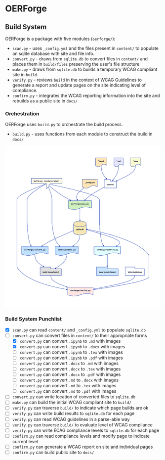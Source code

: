 # OERForge

## Build System

OERForge is a package with five modules (`oerforge/`):
- `scan.py` - uses `_config.yml` and the files present in `content/` to populate an sqlite database with site and file info.
- `convert.py` - draws from `sqlite.db` to convert files in `content/` and places them in `build/files` preserving the user's file structure
- `make.py` - draws from `sqlite.db` to builds a temporary WCAG compliant site in `build`.
- `verify.py` - reviews `build` in the context of WCAG Guidelines to generate a report and update pages on the site indicating level of compliance.
- `confirm.py` - integrates the WCAG reporting information into the site and rebuilds as a public site in `docs/`

### Orchestration

OERForge uses `build.py` to orchestrate the build process.
- `build.py` - uses functions from each module to construct the build in `docs/`

<img src="documentation/img/overview.png" alt="Overview of the OERForge Build Process" width="600">

### Build System Punchlist

- [X] `scan.py` can read `content/` and `_config.yml` to populate `sqlite.db`
- [ ] `convert.py` can convert files in `content/` to their appropriate forms
    - [X] `convert.py` can convert `.ipynb` to `.md` with images
    - [X] `convert.py` can convert `.ipynb` to `.docx` with images
    - [ ] `convert.py` can convert `.ipynb` to `.tex` with images
    - [ ] `convert.py` can convert `.ipynb` to `.pdf` with images
    - [ ] `convert.py` can convert `.docx` to `.md` with images
    - [ ] `convert.py` can convert `.docx` to `.tex` with images
    - [ ] `convert.py` can convert `.docx` to `.pdf` with images
    - [ ] `convert.py` can convert `.md` to `.docx` with images
    - [ ] `convert.py` can convert `.md` to `.tex` with images
    - [ ] `convert.py` can convert `.md` to `.pdf` with images
- [ ] `convert.py` can write location of converted files to `sqlite.db`
- [ ] `make.py` can build the initial WCAG compliant site to `build/`
- [ ] `verify.py` can traverse `build/` to indicate which page builds are ok
- [ ] `verify.py` can write build results to `sqlite.db` for each page
- [ ] `verify.py` can read WCAG guidelines in a parse-able way
- [ ] `verify.py` can traverse `build/` to evaluate level of WCAG compliance
- [ ] `verify.py` can write ECAG compliance levels to `sqlite.db` for each page
- [ ] `confirm.py` can read compliance levels and modify page to indicate current level
- [ ] `confirm.py` can generate a WCAG report on site and individual pages
- [ ] `confirm.py` can build public site to `docs/`